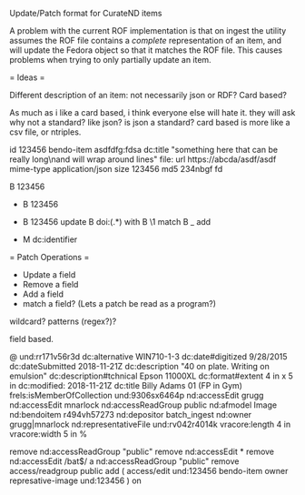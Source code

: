 
Update/Patch format for CurateND items

A problem with the current ROF implementation is that on ingest the utility assumes the ROF file contains a *complete* representation of an item, and will update the Fedora object so that it matches the ROF file.
This causes problems when trying to only partially update an item.


= Ideas =

Different description of an item: not necessarily json or RDF?
Card based?

As much as i like a card based, i think everyone else will hate it. they will ask why not a standard? like json? is json a standard? card based is more like a csv file, or ntriples.

id 123456
bendo-item asdfdfg:fdsa
dc:title "something here that can be really long\nand will wrap around lines"
file:
 url https://abcda/asdf/asdf
 mime-type application/json
 size 123456
 md5 234nbgf
fd



B 123456
+ B 123456
* B 123456
update B doi:(.*)
with B \1
match B _
add

- M dc:identifier 

= Patch Operations =

- Update a field
- Remove a field
- Add a field
- match a field? (Lets a patch be read as a program?)

wildcard? patterns (regex?)?

field based.




@ und:rr171v56r3d
dc:alternative WIN710-1-3
dc:date#digitized 9/28/2015
dc:dateSubmitted 2018-11-21Z
dc:description "40 on plate. Writing on emulsion"
dc:description#tchnical Epson 11000XL
dc:format#extent 4 in x 5 in
dc:modified: 2018-11-21Z
dc:title Billy Adams 01 (FP in Gym)
frels:isMemberOfCollection und:9306sx6464p
nd:accessEdit grugg
nd:accessEdit mnarlock
nd:accessReadGroup public
nd:afmodel Image
nd:bendoitem r494vh57273
nd:depositor batch_ingest
nd:owner grugg|mnarlock
nd:representativeFile und:rv042r4014k
vracore:length 4 in
vracore:width 5 in
%

remove nd:accessReadGroup "public"
remove nd:accessEdit *
remove nd:accessEdit /bat$/
a nd:accessReadGroup "public"
remove access/readgroup public
add (
  access/edit und:123456
  bendo-item
  owner
  represative-image und:123456
)
on <file>



